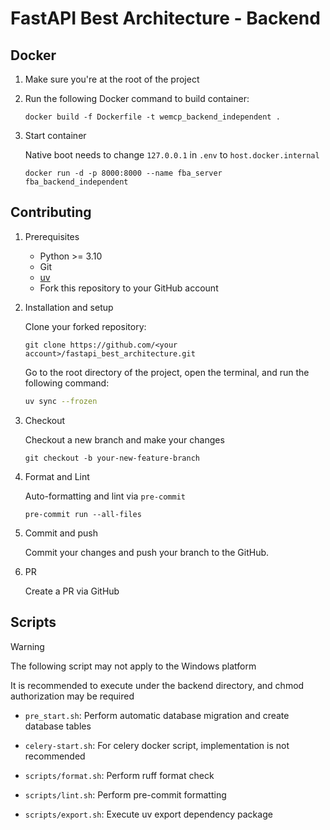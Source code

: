 # FastAPI Best Architecture - Backend

## Docker

1. Make sure you're at the root of the project
2. Run the following Docker command to build container:

   ```shell
   docker build -f Dockerfile -t wemcp_backend_independent .
   ```

3. Start container

   Native boot needs to change `127.0.0.1` in `.env` to `host.docker.internal`

   ```shell
   docker run -d -p 8000:8000 --name fba_server fba_backend_independent
   ```

## Contributing

1. Prerequisites

    - Python >= 3.10
    - Git
    - [uv](https://docs.astral.sh/uv/getting-started/installation/)
    - Fork this repository to your GitHub account

2. Installation and setup

   Clone your forked repository:

   ```shell
   git clone https://github.com/<your account>/fastapi_best_architecture.git
   ```

   Go to the root directory of the project, open the terminal, and run the following command:

   ```sh
   uv sync --frozen
   ```

3. Checkout

   Checkout a new branch and make your changes

   ```shell
   git checkout -b your-new-feature-branch
   ```

4. Format and Lint

   Auto-formatting and lint via `pre-commit`

   ```shell
   pre-commit run --all-files
   ```

5. Commit and push

   Commit your changes and push your branch to the GitHub.

6. PR

   Create a PR via GitHub

## Scripts

> [!WARNING]
>
> The following script may not apply to the Windows platform
>
> It is recommended to execute under the backend directory, and chmod authorization may be required

- `pre_start.sh`: Perform automatic database migration and create database tables

- `celery-start.sh`: For celery docker script, implementation is not recommended

- `scripts/format.sh`: Perform ruff format check

- `scripts/lint.sh`: Perform pre-commit formatting

- `scripts/export.sh`: Execute uv export dependency package

